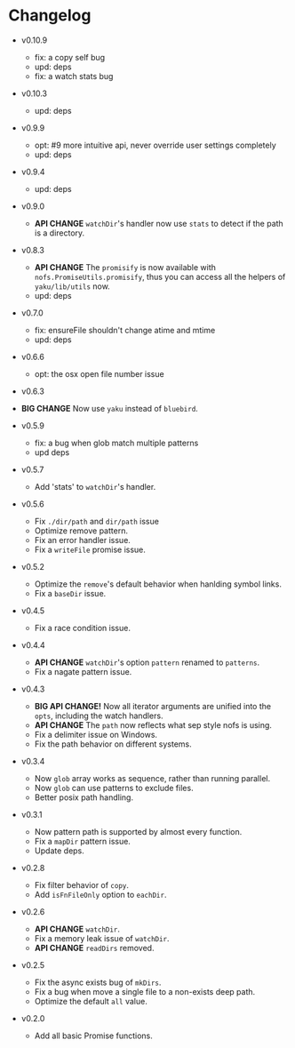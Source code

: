 # Changelog

- v0.10.9

  - fix: a copy self bug
  - upd: deps
  - fix: a watch stats bug

- v0.10.3

  - upd: deps

- v0.9.9

  - opt: #9 more intuitive api, never override user settings completely
  - upd: deps

- v0.9.4

  - upd: deps

- v0.9.0

   - **API CHANGE** `watchDir`'s handler now use `stats` to detect if the
     path is a directory.

- v0.8.3

  - **API CHANGE** The `promisify` is now available with `nofs.PromiseUtils.promisify`,
    thus you can access all the helpers of `yaku/lib/utils` now.
  - upd: deps

- v0.7.0

  - fix: ensureFile shouldn't change atime and mtime
  - upd: deps

- v0.6.6

  - opt: the osx open file number issue

- v0.6.3

 - **BIG CHANGE** Now use `yaku` instead of `bluebird`.

- v0.5.9

  - fix: a bug when glob match multiple patterns
  - upd deps

- v0.5.7

  - Add 'stats' to `watchDir`'s handler.

- v0.5.6

  - Fix `./dir/path` and `dir/path` issue
  - Optimize remove pattern.
  - Fix an error handler issue.
  - Fix a `writeFile` promise issue.

- v0.5.2

  - Optimize the `remove`'s default behavior when hanlding symbol links.
  - Fix a `baseDir` issue.

- v0.4.5

  - Fix a race condition issue.

- v0.4.4

  - **API CHANGE** `watchDir`'s option `pattern` renamed to `patterns`.
  - Fix a nagate pattern issue.

- v0.4.3

  - **BIG API CHANGE!** Now all iterator arguments are unified into the `opts`,
    including the watch handlers.
  - **API CHANGE** The `path` now reflects what sep style nofs is using.
  - Fix a delimiter issue on Windows.
  - Fix the path behavior on different systems.

- v0.3.4

  - Now `glob` array works as sequence, rather than running parallel.
  - Now `glob` can use patterns to exclude files.
  - Better posix path handling.

- v0.3.1

  - Now pattern path is supported by almost every function.
  - Fix a `mapDir` pattern issue.
  - Update deps.

- v0.2.8

  - Fix filter behavior of `copy`.
  - Add `isFnFileOnly` option to `eachDir`.

- v0.2.6

  - **API CHANGE** `watchDir`.
  - Fix a memory leak issue of `watchDir`.
  - **API CHANGE** `readDirs` removed.

- v0.2.5

  - Fix the async exists bug of `mkDirs`.
  - Fix a bug when move a single file to a non-exists deep path.
  - Optimize the default `all` value.

- v0.2.0

  - Add all basic Promise functions.
